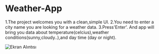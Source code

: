 # Weather-App
1.The project welcomes you with a clean,simple UI.
2.You need to enter a city name you are looking for a weather data.
3.Press'Enter'.
And app will bring you data about temperature(celcius),weather conditions(sunny,cloudy..),and day time (day or night).

![Ekran Alıntısı](https://user-images.githubusercontent.com/75091589/145664082-dd5e429a-6305-470c-ae77-03bf3e80439b.JPG)
